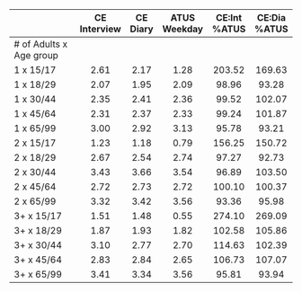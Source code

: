 
|                      | CE<br>Interview |  CE<br>Diary | ATUS<br>Weekday | CE:Int<br>%ATUS | CE:Dia<br>%ATUS |
| -------------------- | :----------: | :----------: | :----------: | :----------: | :----------: |
| # of Adults x Age group |              |              |              |              |              |
| 1 x 15/17            |         2.61 |         2.17 |         1.28 |       203.52 |       169.63 |
| 1 x 18/29            |         2.07 |         1.95 |         2.09 |        98.96 |        93.28 |
| 1 x 30/44            |         2.35 |         2.41 |         2.36 |        99.52 |       102.07 |
| 1 x 45/64            |         2.31 |         2.37 |         2.33 |        99.24 |       101.87 |
| 1 x 65/99            |         3.00 |         2.92 |         3.13 |        95.78 |        93.21 |
| 2 x 15/17            |         1.23 |         1.18 |         0.79 |       156.25 |       150.72 |
| 2 x 18/29            |         2.67 |         2.54 |         2.74 |        97.27 |        92.73 |
| 2 x 30/44            |         3.43 |         3.66 |         3.54 |        96.89 |       103.50 |
| 2 x 45/64            |         2.72 |         2.73 |         2.72 |       100.10 |       100.37 |
| 2 x 65/99            |         3.32 |         3.42 |         3.56 |        93.36 |        95.98 |
| 3+ x 15/17           |         1.51 |         1.48 |         0.55 |       274.10 |       269.09 |
| 3+ x 18/29           |         1.87 |         1.93 |         1.82 |       102.58 |       105.86 |
| 3+ x 30/44           |         3.10 |         2.77 |         2.70 |       114.63 |       102.39 |
| 3+ x 45/64           |         2.83 |         2.84 |         2.65 |       106.73 |       107.07 |
| 3+ x 65/99           |         3.41 |         3.34 |         3.56 |        95.81 |        93.94 |

